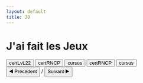 ```yaml
---
layout: default
title: JO
---
```


# J'ai fait les Jeux

<div>
  <button onclick="showPDF('a')">certLvL22</button>
  <button onclick="showPDF('b')">certRNCP</button>
  <button onclick="showPDF('c')">cursus</button>
   <button onclick="showPDF('d')">certRNCP</button>
  <button onclick="showPDF('e')">cursus</button>
</div>


<div id="pdf-a" class="pdf-container">
<canvas id="pdf-canvas"></canvas>
<div>
  <button onclick="prevPage('a')">◀️ Précédent</button>
  <span id="page-num-a"></span> / <span id="page-count-a"></span>
  <button onclick="nextPage('a')">Suivant ▶️</button>
</div>
</div>

<div id="pdf-b" class="pdf-container" style="display:none;">
<canvas id="pdf-canvas1"></canvas>
<div>
  <button onclick="prevPage('b')">◀️ Précédent</button>
  <span id="page-num-b"></span> / <span id="page-count-b"></span>
  <button onclick="nextPage('b')">Suivant ▶️</button>
</div>
</div>

<div id="pdf-c" class="pdf-container" style="display:none;">
<canvas id="pdf-canvas2"></canvas>
<div>
  <button onclick="prevPage('c')">◀️ Précédent</button>
  <span id="page-num-c"></span> / <span id="page-count-c"></span>
  <button onclick="nextPage('c')">Suivant ▶️</button>
</div>
</div>

<div id="pdf-d" class="pdf-container" style="display:none;">
<canvas id="pdf-canvas3"></canvas>
<div>
  <button onclick="prevPage('d')">◀️ Précédent</button>
  <span id="page-num-d"></span> / <span id="page-count-d"></span>
  <button onclick="nextPage('d')">Suivant ▶️</button>
</div>
</div>

<div id="pdf-e" class="pdf-container" style="display:none;">
<canvas id="pdf-canvas4"></canvas>
<div>
  <button onclick="prevPage('e')">◀️ Précédent</button>
  <span id="page-num-e"></span> / <span id="page-count-e"></span>
  <button onclick="nextPage('e')">Suivant ▶️</button>
</div>
</div>

<script src="https://cdnjs.cloudflare.com/ajax/libs/pdf.js/3.11.174/pdf.min.js"></script>
<script>
  const pdfFiles = {
    a: '{{ "/assets/data/jo/pdf/certOLY.pdf" | relative_url }}',
    b: '{{ "/assets/data/jo/pdf/certPARA.pdf" | relative_url }}',
    c: '{{ "/assets/data/jo/pdf/faitEn.pdf" | relative_url }}',
    d: '{{ "/assets/data/jo/pdf/faitFr.pdf" | relative_url }}',
    e: '{{ "/assets/data/jo/pdf/mec.pdf" | relative_url }}'
  };

  const pdfStates = {
    a: { pdfDoc: null, pageNum: 1, pageCount: 0, canvasId: 'pdf-canvas' },
    b: { pdfDoc: null, pageNum: 1, pageCount: 0, canvasId: 'pdf-canvas1' },
    c: { pdfDoc: null, pageNum: 1, pageCount: 0, canvasId: 'pdf-canvas2' },
    d: { pdfDoc: null, pageNum: 1, pageCount: 0, canvasId: 'pdf-canvas3' },
    e: { pdfDoc: null, pageNum: 1, pageCount: 0, canvasId: 'pdf-canvas4' }
  };

  function renderPage(key) {
    const state = pdfStates[key];
    state.pdfDoc.getPage(state.pageNum).then(page => {
      const scale = 1.5;
      const viewport = page.getViewport({ scale });
      const canvas = document.getElementById(state.canvasId);
      const ctx = canvas.getContext('2d');
      canvas.height = viewport.height;
      canvas.width = viewport.width;

      const renderContext = {
        canvasContext: ctx,
        viewport: viewport
      };

      page.render(renderContext);

      document.getElementById(`page-num-${key}`).textContent = state.pageNum;
      document.getElementById(`page-count-${key}`).textContent = state.pageCount;
    });
  }

  function prevPage(key) {
    if (pdfStates[key].pageNum <= 1) return;
    pdfStates[key].pageNum--;
    renderPage(key);
  }

  function nextPage(key) {
    if (pdfStates[key].pageNum >= pdfStates[key].pageCount) return;
    pdfStates[key].pageNum++;
    renderPage(key);
  }

  // Chargement initial de chaque PDF
  for (const key in pdfFiles) {
    pdfjsLib.getDocument(pdfFiles[key]).promise.then(pdf => {
      pdfStates[key].pdfDoc = pdf;
      pdfStates[key].pageCount = pdf.numPages;
      renderPage(key);
    }).catch(err => {
      console.error(`Erreur de chargement du PDF (${key}):`, err);
    });
  }



    function showPDF(keyToShow) {
    ['a', 'b', 'c','d','e'].forEach(key => {
      document.getElementById(`pdf-${key}`).style.display = (key === keyToShow) ? 'block' : 'none';
    });

    // Si pas encore chargé, on charge
    const state = pdfStates[keyToShow];
    if (!state.pdfDoc) {
      pdfjsLib.getDocument(pdfFiles[keyToShow]).promise.then(pdf => {
        state.pdfDoc = pdf;
        state.pageCount = pdf.numPages;
        renderPage(keyToShow);
      }).catch(err => {
        console.error(`Erreur de chargement (${keyToShow}) :`, err);
      });
    } else {
      renderPage(keyToShow);
    }
  }

  // Affiche le premier PDF par défaut
  document.addEventListener('DOMContentLoaded', () => showPDF('a'));
</script>